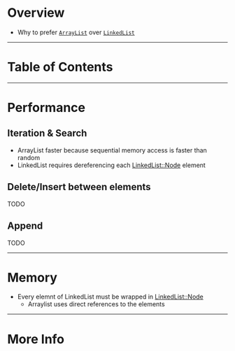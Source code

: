 # Overview
- Why to prefer [`ArrayList`](https://docs.oracle.com/en/java/javase/11/docs/api/java.base/java/util/ArrayList.html) over [`LinkedList`](https://docs.oracle.com/en/java/javase/11/docs/api/java.base/java/util/LinkedList.html)

--------
# Table of Contents


--------
# Performance

## Iteration & Search
- ArrayList faster because sequential memory access is faster than random
- LinkedList requires dereferencing each [LinkedList::Node](TODO) element

## Delete/Insert between elements
TODO

## Append
TODO

--------
# Memory
- Every elemnt of LinkedList must be wrapped in [LinkedList::Node](TODO)
    - Arraylist uses direct references to the elements


--------
# More Info

